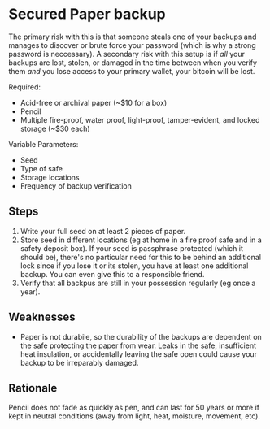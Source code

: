 # Secured Paper backup

The primary risk with this is that someone steals one of your backups and manages to discover or brute force your password (which is why a strong password is neccessary). A secondary risk with this setup is if *all* your backups are lost, stolen, or damaged in the time between when you verify them *and* you lose access to your primary wallet, your bitcoin will be lost.

Required:
* Acid-free or archival paper (~$10 for a box)
* Pencil
* Multiple fire-proof, water proof, light-proof, tamper-evident, and locked storage (~$30 each)

Variable Parameters:

* Seed
* Type of safe
* Storage locations
* Frequency of backup verification

## Steps

1. Write your full seed on at least 2 pieces of paper.
2. Store seed in different locations (eg at home in a fire proof safe and in a safety deposit box). If your seed is passphrase protected (which it should be), there's no particular need for this to be behind an additional lock since if you lose it or its stolen, you have at least one additional backup. You can even give this to a responsible friend.
3. Verify that all backpus are still in your possession regularly (eg once a year).

## Weaknesses

* Paper is not durabile, so the durability of the backups are dependent on the safe protecting the paper from wear. Leaks in the safe, insufficient heat insulation, or accidentally leaving the safe open could cause your backup to be irreparably damaged.

## Rationale

Pencil does not fade as quickly as pen, and can last for 50 years or more if kept in neutral conditions (away from light, heat, moisture, movement, etc).